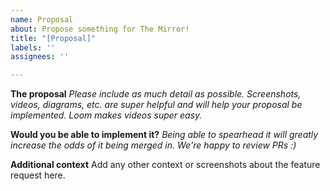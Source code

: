 ```yaml
---
name: Proposal
about: Propose something for The Mirror!
title: "[Proposal]"
labels: ''
assignees: ''

---
```


**The proposal**
_Please include as much detail as possible. Screenshots, videos, diagrams, etc. are super helpful and will help your proposal be implemented. Loom makes videos super easy._


**Would you be able to implement it?**
_Being able to spearhead it will greatly increase the odds of it being merged in. We're happy to review PRs :)_


**Additional context**
Add any other context or screenshots about the feature request here.
